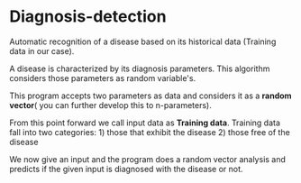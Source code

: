 # Diagnosis-detection

Automatic recognition of a disease based on its historical data (Training data in our case). 

A disease is characterized by its diagnosis parameters. This algorithm considers those parameters as random variable's.

This program accepts two parameters as data and considers it as a **random vector**( you can further develop this to n-parameters).

From this point forward we call input data as **Training data**. Training data fall into two categories: 1) those that exhibit the disease 2) those free of the disease 

We now give an input and the program does a random vector analysis and predicts if the given input is diagnosed with the disease or not.
